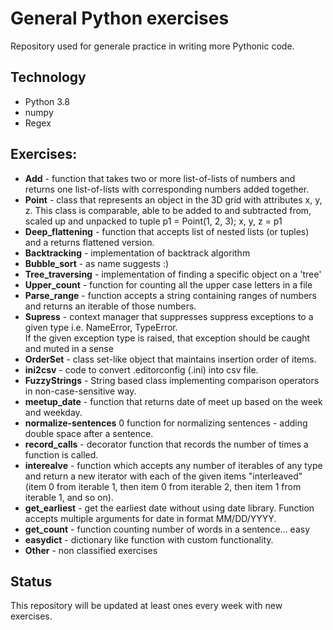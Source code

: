 # General Python exercises
Repository used for generale practice in writing more Pythonic code.

## Technology 
- Python 3.8
- numpy
- Regex
## Exercises:
- **Add** - function that takes two or more list-of-lists of numbers and returns one list-of-lists with corresponding numbers added together.
- **Point** - class that represents an object in the 3D grid with attributes x, y, z. This class is comparable, able to be added to and subtracted from, scaled up
          and unpacked to tuple p1 = Point(1, 2, 3); x, y, z = p1
- **Deep_flattening** - function that accepts list of nested lists (or tuples) and a returns flattened version.
- **Backtracking** - implementation of backtrack algorithm
- **Bubble_sort** - as name suggests :)
- **Tree_traversing** - implementation of finding a specific object on a 'tree'
- **Upper_count** - function for counting all the upper case letters in a file
- **Parse_range** - function accepts a string containing ranges of numbers and returns an iterable of those numbers.
- **Supress** - context manager that suppresses suppress exceptions to a given type i.e. NameError, TypeError.  
If the given exception type is raised, that exception should be caught and muted in a sense
- **OrderSet** - class set-like object that maintains insertion order of items.
- **ini2csv** - code to convert .editorconfig (.ini) into csv file.
- **FuzzyStrings** - String based class implementing comparison operators in non-case-sensitive way.
- **meetup_date** - function that returns date of meet up based on the week and weekday.
- **normalize-sentences** 0 function for normalizing sentences - adding double space after a sentence.
- **record_calls** - decorator function that records the number of times a function is called.
- **interealve** - function which accepts any number of iterables of any type and return a new iterator with 
each of the given items "interleaved" (item 0 from iterable 1, then item 0 from iterable 2, then item 1 from iterable 1, 
and so on).
- **get_earliest** - get the earliest date without using date library. Function accepts multiple arguments for date in 
    format MM/DD/YYYY. 
- **get_count** - function counting number of words in a sentence... easy  
- **easydict** - dictionary like function with custom functionality.
- **Other** - non classified exercises 
## Status
This repository will be updated at least ones every week with new exercises.

